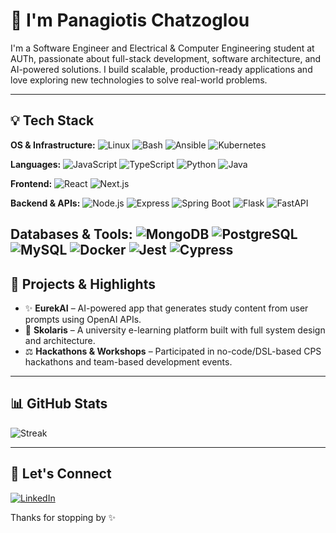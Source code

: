  # 👋 I'm Panagiotis Chatzoglou

I'm a Software Engineer and Electrical & Computer Engineering student at AUTh, passionate about full-stack development, software architecture, and AI-powered solutions. I build scalable, production-ready applications and love exploring new technologies to solve real-world problems.

---

## 💡 Tech Stack


**OS & Infrastructure:**
![Linux](https://img.shields.io/badge/Linux-FCC624?style=flat&logo=linux&logoColor=black)
![Bash](https://img.shields.io/badge/Bash-4EAA25?style=flat&logo=gnubash&logoColor=white)
![Ansible](https://img.shields.io/badge/Ansible-EE0000?style=flat&logo=ansible&logoColor=white)
![Kubernetes](https://img.shields.io/badge/Kubernetes-326CE5?style=flat&logo=kubernetes&logoColor=white)

**Languages:**
![JavaScript](https://img.shields.io/badge/JavaScript-F7DF1E?style=flat&logo=javascript&logoColor=black)
![TypeScript](https://img.shields.io/badge/TypeScript-3178C6?style=flat&logo=typescript&logoColor=white)
![Python](https://img.shields.io/badge/Python-3776AB?style=flat&logo=python&logoColor=white)
![Java](https://img.shields.io/badge/Java-ED8B00?style=flat&logo=openjdk&logoColor=white)

**Frontend:**
![React](https://img.shields.io/badge/React-20232A?style=flat&logo=react&logoColor=61DAFB)
![Next.js](https://img.shields.io/badge/Next.js-000000?style=flat&logo=nextdotjs&logoColor=white)

**Backend & APIs:**
![Node.js](https://img.shields.io/badge/Node.js-339933?style=flat&logo=node.js&logoColor=white)
![Express](https://img.shields.io/badge/Express.js-000000?style=flat&logo=express&logoColor=white)
![Spring Boot](https://img.shields.io/badge/Spring_Boot-6DB33F?style=flat&logo=spring-boot&logoColor=white)
![Flask](https://img.shields.io/badge/Flask-000000?style=flat&logo=flask&logoColor=white)
![FastAPI](https://img.shields.io/badge/FastAPI-009688?style=flat&logo=fastapi&logoColor=white)

**Databases & Tools:**
![MongoDB](https://img.shields.io/badge/MongoDB-4EA94B?style=flat&logo=mongodb&logoColor=white)
![PostgreSQL](https://img.shields.io/badge/PostgreSQL-4169E1?style=flat&logo=postgresql&logoColor=white)
![MySQL](https://img.shields.io/badge/MySQL-4479A1?style=flat&logo=mysql&logoColor=white)
![Docker](https://img.shields.io/badge/Docker-2496ED?style=flat&logo=docker&logoColor=white)
![Jest](https://img.shields.io/badge/Jest-C21325?style=flat&logo=jest&logoColor=white)
![Cypress](https://img.shields.io/badge/Cypress-17202C?style=flat&logo=cypress&logoColor=white)
---

## 🚀 Projects & Highlights

- ✨ **EurekAI** – AI-powered app that generates study content from user prompts using OpenAI APIs.
- 📆 **Skolaris** – A university e-learning platform built with full system design and architecture.
- ⚖️ **Hackathons & Workshops** – Participated in no-code/DSL-based CPS hackathons and team-based development events.

---

## 📊 GitHub Stats

![Streak](https://github-readme-streak-stats.herokuapp.com/?user=PanagiotisChatzoglou&theme=default)

---

## 💬 Let's Connect

[![LinkedIn](https://img.shields.io/badge/LinkedIn-0077B5?style=flat&logo=linkedin&logoColor=white)](https://www.linkedin.com/in/panagiotis-chatzoglou/)

Thanks for stopping by ✨
